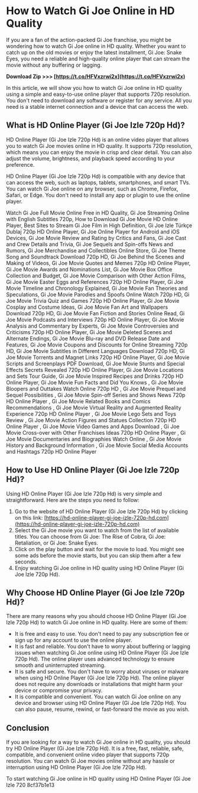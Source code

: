 # How to Watch Gi Joe Online in HD Quality
 
If you are a fan of the action-packed Gi Joe franchise, you might be wondering how to watch Gi Joe online in HD quality. Whether you want to catch up on the old movies or enjoy the latest installment, Gi Joe: Snake Eyes, you need a reliable and high-quality online player that can stream the movie without any buffering or lagging.
 
**Download Zip >>> [https://t.co/HFVxzrwi2x](https://t.co/HFVxzrwi2x)**


 
In this article, we will show you how to watch Gi Joe online in HD quality using a simple and easy-to-use online player that supports 720p resolution. You don't need to download any software or register for any service. All you need is a stable internet connection and a device that can access the web.
 
## What is HD Online Player (Gi Joe Izle 720p Hd)?
 
HD Online Player (Gi Joe Izle 720p Hd) is an online video player that allows you to watch Gi Joe movies online in HD quality. It supports 720p resolution, which means you can enjoy the movie in crisp and clear detail. You can also adjust the volume, brightness, and playback speed according to your preference.
 
HD Online Player (Gi Joe Izle 720p Hd) is compatible with any device that can access the web, such as laptops, tablets, smartphones, and smart TVs. You can watch Gi Joe online on any browser, such as Chrome, Firefox, Safari, or Edge. You don't need to install any app or plugin to use the online player.
 
Watch Gi Joe Full Movie Online Free in HD Quality,  Gi Joe Streaming Online with English Subtitles 720p,  How to Download Gi Joe Movie HD Online Player,  Best Sites to Stream Gi Joe Film in High Definition,  Gi Joe Izle Türkçe Dublaj 720p HD Online Player,  Gi Joe Online Player for Android and iOS Devices,  Gi Joe Movie Review and Rating by Critics and Fans,  Gi Joe Cast and Crew Details and Trivia,  Gi Joe Sequels and Spin-offs News and Rumors,  Gi Joe Merchandise and Collectibles Online Store,  Gi Joe Theme Song and Soundtrack Download 720p HD,  Gi Joe Behind the Scenes and Making of Videos,  Gi Joe Movie Quotes and Memes 720p HD Online Player,  Gi Joe Movie Awards and Nominations List,  Gi Joe Movie Box Office Collection and Budget,  Gi Joe Movie Comparison with Other Action Films,  Gi Joe Movie Easter Eggs and References 720p HD Online Player,  Gi Joe Movie Timeline and Chronology Explained,  Gi Joe Movie Fan Theories and Speculations,  Gi Joe Movie Parodies and Spoofs Online Watch 720p HD,  Gi Joe Movie Trivia Quiz and Games 720p HD Online Player,  Gi Joe Movie Cosplay and Costume Ideas,  Gi Joe Movie Fan Art and Wallpapers Download 720p HD,  Gi Joe Movie Fan Fiction and Stories Online Read,  Gi Joe Movie Podcasts and Interviews 720p HD Online Player,  Gi Joe Movie Analysis and Commentary by Experts,  Gi Joe Movie Controversies and Criticisms 720p HD Online Player,  Gi Joe Movie Deleted Scenes and Alternate Endings,  Gi Joe Movie Blu-ray and DVD Release Date and Features,  Gi Joe Movie Coupons and Discounts for Online Streaming 720p HD,  Gi Joe Movie Subtitles in Different Languages Download 720p HD,  Gi Joe Movie Torrents and Magnet Links 720p HD Online Player,  Gi Joe Movie Scripts and Screenplays PDF Download,  Gi Joe Movie Stunts and Special Effects Secrets Revealed 720p HD Online Player,  Gi Joe Movie Locations and Sets Tour Guide,  Gi Joe Movie Inspired Recipes and Drinks 720p HD Online Player,  Gi Joe Movie Fun Facts and Did You Knows ,  Gi Joe Movie Bloopers and Outtakes Watch Online 720p HD ,  Gi Joe Movie Prequel and Sequel Possibilities ,  Gi Joe Movie Spin-off Series and Shows News 720p HD Online Player ,  Gi Joe Movie Related Books and Comics Recommendations ,  Gi Joe Movie Virtual Reality and Augmented Reality Experience 720p HD Online Player ,  Gi Joe Movie Lego Sets and Toys Review ,  Gi Joe Movie Action Figures and Statues Collection 720p HD Online Player ,  Gi Joe Movie Video Games and Apps Download ,  Gi Joe Movie Cross-over with Other Franchises Ideas 720p HD Online Player ,  Gi Joe Movie Documentaries and Biographies Watch Online ,  Gi Joe Movie History and Background Information ,  Gi Joe Movie Social Media Accounts and Hashtags 720p HD Online Player
 
## How to Use HD Online Player (Gi Joe Izle 720p Hd)?
 
Using HD Online Player (Gi Joe Izle 720p Hd) is very simple and straightforward. Here are the steps you need to follow:
 
1. Go to the website of HD Online Player (Gi Joe Izle 720p Hd) by clicking on this link: [https://hd-online-player-gi-joe-izle-720p-hd.com](https://hd-online-player-gi-joe-izle-720p-hd.com)
2. Select the Gi Joe movie you want to watch from the list of available titles. You can choose from Gi Joe: The Rise of Cobra, Gi Joe: Retaliation, or Gi Joe: Snake Eyes.
3. Click on the play button and wait for the movie to load. You might see some ads before the movie starts, but you can skip them after a few seconds.
4. Enjoy watching Gi Joe online in HD quality using HD Online Player (Gi Joe Izle 720p Hd).

## Why Choose HD Online Player (Gi Joe Izle 720p Hd)?
 
There are many reasons why you should choose HD Online Player (Gi Joe Izle 720p Hd) to watch Gi Joe online in HD quality. Here are some of them:

- It is free and easy to use. You don't need to pay any subscription fee or sign up for any account to use the online player.
- It is fast and reliable. You don't have to worry about buffering or lagging issues when watching Gi Joe online using HD Online Player (Gi Joe Izle 720p Hd). The online player uses advanced technology to ensure smooth and uninterrupted streaming.
- It is safe and secure. You don't have to worry about viruses or malware when using HD Online Player (Gi Joe Izle 720p Hd). The online player does not require any downloads or installations that might harm your device or compromise your privacy.
- It is compatible and convenient. You can watch Gi Joe online on any device and browser using HD Online Player (Gi Joe Izle 720p Hd). You can also pause, resume, rewind, or fast-forward the movie as you wish.

## Conclusion
 
If you are looking for a way to watch Gi Joe online in HD quality, you should try HD Online Player (Gi Joe Izle 720p Hd). It is a free, fast, reliable, safe, compatible, and convenient online video player that supports 720p resolution. You can watch Gi Joe movies online without any hassle or interruption using HD Online Player (Gi Joe Izle 720p Hd).
 
To start watching Gi Joe online in HD quality using HD Online Player (Gi Joe Izle 720
 8cf37b1e13
 
